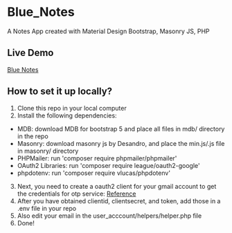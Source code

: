 # Blue_Notes

A Notes App created with Material Design Bootstrap, Masonry JS, PHP

## Live Demo

[Blue Notes](https://bluenotes123.000webhostapp.com/)

## How to set it up locally?

1. Clone this repo in your local computer
2. Install the following dependencies:

- MDB: download MDB for bootstrap 5 and place all files in mdb/ directory in the repo
- Masonry: download masonry js by Desandro, and place the min.js/.js file in masonry/ directory
- PHPMailer: run 'composer require phpmailer/phpmailer'
- OAuth2 Libraries: run 'composer require league/oauth2-google'
- phpdotenv: run 'composer require vlucas/phpdotenv'

3. Next, you need to create a oauth2 client for your gmail account to get the credentials for otp service: [Reference](https://github.com/PHPMailer/PHPMailer/wiki/Using-Gmail-with-XOAUTH2)
4. After you have obtained clientid, clientsecret, and token, add those in a .env file in your repo
5. Also edit your email in the user_acccount/helpers/helper.php file
6. Done!

